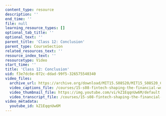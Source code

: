 ```yaml
---
content_type: resource
description: ''
end_time: ''
file: null
learning_resource_types: []
optional_tab_title: ''
optional_text: ''
parent_title: 'Class 12: Conclusion'
parent_type: CourseSection
related_resources_text: ''
resource_index_text: ''
resourcetype: Video
start_time: ''
title: 'Class 12: Conclusion'
uid: f3e7dc6e-072c-ddad-99f5-326575540340
video_files:
  archive_url: https://archive.org/download/MIT15.S08S20/MIT15_S08S20_Class12_300k.mp4
  video_captions_file: /courses/15-s08-fintech-shaping-the-financial-world-spring-2020/d3c4e5d0eec2538d8c35336a46384fcf_kZ1EqqnUw6M.vtt
  video_thumbnail_file: https://img.youtube.com/vi/kZ1EqqnUw6M/default.jpg
  video_transcript_file: /courses/15-s08-fintech-shaping-the-financial-world-spring-2020/8f6881696575c35ca6768464272c1d5e_kZ1EqqnUw6M.pdf
video_metadata:
  youtube_id: kZ1EqqnUw6M
---
```

